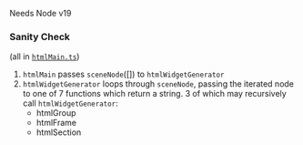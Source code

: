 Needs Node v19

### Sanity Check
(all in [`htmlMain.ts`](./packages/backend/src/html/htmlMain.ts))

1) `htmlMain` passes `sceneNode`([]) to `htmlWidgetGenerator`
2) `htmlWidgetGenerator` loops through `sceneNode`, passing
   the iterated node to one of 7 functions which return
   a string. 3 of which may recursively call
   `htmlWidgetGenerator`:
    + htmlGroup
    + htmlFrame
    + htmlSection
